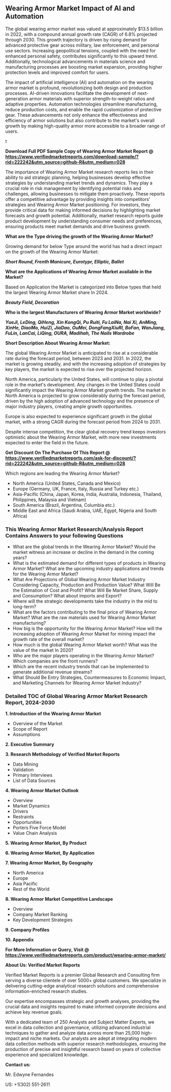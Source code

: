 <h2>Wearing Armor Market Impact of AI and Automation</h2><p>The global wearing armor market was valued at approximately $13.5 billion in 2022, with a compound annual growth rate (CAGR) of 6.8% projected through 2030. This growth trajectory is driven by rising demand for advanced protective gear across military, law enforcement, and personal use sectors. Increasing geopolitical tensions, coupled with the need for enhanced personal safety, contributes significantly to this upward trend. Additionally, technological advancements in materials science and manufacturing processes are boosting market expansion, providing higher protection levels and improved comfort for users.</p><p>The impact of artificial intelligence (AI) and automation on the wearing armor market is profound, revolutionizing both design and production processes. AI-driven innovations facilitate the development of next-generation armor materials with superior strength-to-weight ratios and adaptive properties. Automation technologies streamline manufacturing, reduce production costs, and enable the rapid customization of protective gear. These advancements not only enhance the effectiveness and efficiency of armor solutions but also contribute to the market's overall growth by making high-quality armor more accessible to a broader range of users.</p>t</p><p id="" class=""><strong>Download Full PDF Sample Copy of Wearing Armor Market Report @ <a href="https://www.verifiedmarketreports.com/download-sample/?rid=222242&utm_source=github-R&utm_medium=028" target="_blank">https://www.verifiedmarketreports.com/download-sample/?rid=222242&utm_source=github-R&utm_medium=028</a></strong></p><p>The importance of&nbsp;Wearing Armor Market research reports lies in their ability to aid strategic planning, helping businesses develop effective strategies by understanding market trends and dynamics. They play a crucial role in risk management by identifying potential risks and challenges, allowing businesses to mitigate them proactively. These reports offer a competitive advantage by providing insights into competitors' strategies and Wearing Armor Market positioning. For investors, they provide critical data for making informed decisions by highlighting market forecasts and growth potential. Additionally, market research reports guide product development by understanding consumer needs and preferences, ensuring products meet market demands and drive business growth.</p><p><strong>What are the&nbsp;Type driving the growth of the Wearing Armor Market?</strong></p><p id="" class="">Growing demand for below Type around the world has had a direct impact on the growth of the Wearing Armor Market:</p><em><strong>Short Round, Frenth Manicure, Eurotypr, Elliptic, Ballet</strong></em></p><strong>What are the&nbsp;Applications&nbsp;of Wearing Armor Market available in the Market?</strong></p><p id="" class="">Based on Application the Market is categorized into Below types that held the largest Wearing Armor Market share In 2024.</p><em><strong>Beauty Field, Decoration</strong></em></p><strong>Who is the largest Manufacturers of Wearing Armor Market worldwide?</strong></p><p><em><strong>YueJi, LeDing, QiHeng, Xin KongQi, Pu Ruiti, Fu LaiNa, Nai Xi, AnMing, XinHe, DiaoMo, HuiZi, JiaDao, OuMei, DongFangXiuRI, BoFan, WanJiang, FuLin, LanCai, LiQing, OURA, Madihah, The Nails Wardrobe</strong></em></p><p id="" class=""><strong>Short Description About Wearing Armor Market:</strong></p><p>The global Wearing Armor Market is anticipated to rise at a considerable rate during the forecast period, between 2023 and 2031. In 2022, the market is growing steadily, and with the increasing adoption of strategies by key players, the market is expected to rise over the projected horizon.</p><p>North America, particularly the United States, will continue to play a pivotal role in the market's development. Any changes in the United States could significantly impact the Wearing Armor Market growth trends. The market in North America is projected to grow considerably during the forecast period, driven by the high adoption of advanced technology and the presence of major industry players, creating ample growth opportunities.</p><p>Europe is also expected to experience significant growth in the global market, with a strong CAGR during the forecast period from 2024 to 2031.</p><p>Despite intense competition, the clear global recovery trend keeps investors optimistic about the Wearing Armor Market, with more new investments expected to enter the field in the future.</p><p id="" class=""><strong>Get Discount On The Purchase Of This Report @ <a href="https://www.verifiedmarketreports.com/ask-for-discount/?rid=222242&utm_source=github-R&utm_medium=028" target="_blank">https://www.verifiedmarketreports.com/ask-for-discount/?rid=222242&utm_source=github-R&utm_medium=028</a></strong></p>Which regions are leading the Wearing Armor Market?</p><ul><li>North America (United States, Canada and Mexico)</li><li>Europe (Germany, UK, France, Italy, Russia and Turkey etc.)</li><li>Asia-Pacific (China, Japan, Korea, India, Australia, Indonesia, Thailand, Philippines, Malaysia and Vietnam)</li><li>South America (Brazil, Argentina, Columbia etc.)</li><li>Middle East and Africa (Saudi Arabia, UAE, Egypt, Nigeria and South Africa)</li></ul><h3 id="" class="">This Wearing Armor Market Research/Analysis Report Contains Answers to your following Questions</h3><ul><li>What are the global trends in the Wearing Armor Market? Would the market witness an increase or decline in the demand in the coming years?</li><li>What is the estimated demand for different types of products in Wearing Armor Market? What are the upcoming industry applications and trends for the Wearing Armor Market?</li><li>What Are Projections of Global Wearing Armor Market Industry Considering Capacity, Production and Production Value? What Will Be the Estimation of Cost and Profit? What Will Be Market Share, Supply and Consumption? What about imports and Export?</li><li>Where will the strategic developments take the industry in the mid to long-term?</li><li>What are the factors contributing to the final price of Wearing Armor Market? What are the raw materials used for Wearing Armor Market manufacturing?</li><li>How big is the opportunity for the Wearing Armor Market? How will the increasing adoption of Wearing Armor Market for mining impact the growth rate of the overall market?</li><li>How much is the global Wearing Armor Market worth? What was the value of the market In 2020?</li><li>Who are the major players operating in the Wearing Armor Market? Which companies are the front runners?</li><li>Which are the recent industry trends that can be implemented to generate additional revenue streams?</li><li>What Should Be Entry Strategies, Countermeasures to Economic Impact, and Marketing Channels for Wearing Armor Market Industry?</li></ul><h3 id="" class="">Detailed TOC of Global Wearing Armor Market Research Report, 2024-2030</h3><p id="" class=""><strong>1. Introduction of the Wearing Armor Market</strong></p><ul><li>Overview of the Market</li><li>Scope of Report</li><li>Assumptions</li></ul><p id="" class=""><strong>2. Executive Summary</strong></p><p id="" class=""><strong>3. Research Methodology of Verified Market Reports</strong></p><ul><li>Data Mining</li><li>Validation</li><li>Primary Interviews</li><li>List of Data Sources</li></ul><p id="" class=""><strong>4. Wearing Armor Market Outlook</strong></p><ul><li>Overview</li><li>Market Dynamics</li><li>Drivers</li><li>Restraints</li><li>Opportunities</li><li>Porters Five Force Model</li><li>Value Chain Analysis</li></ul><p id="" class=""><strong>5. Wearing Armor Market, By Product</strong></p><p id="" class=""><strong>6. Wearing Armor Market, By Application</strong></p><p id="" class=""><strong>7. Wearing Armor Market, By Geography</strong></p><ul><li>North America</li><li>Europe</li><li>Asia Pacific</li><li>Rest of the World</li></ul><p id="" class=""><strong>8. Wearing Armor Market Competitive Landscape</strong></p><ul><li>Overview</li><li>Company Market Ranking</li><li>Key Development Strategies</li></ul><p id="" class=""><strong>9. Company Profiles</strong></p><p id="" class=""><strong>10. Appendix</strong></p><p id="" class=""><strong>For More Information or Query, Visit @ <a href="https://www.verifiedmarketreports.com/product/wearing-armor-market/" target="_blank">https://www.verifiedmarketreports.com/product/wearing-armor-market/</a></strong></p><p id="" class=""><strong>About Us: Verified Market Reports</strong></p><p id="" class="">Verified Market Reports is a premier Global Research and Consulting firm serving a diverse clientele of over 5000+ global customers. We specialize in delivering cutting-edge analytical research solutions and comprehensive information-enriched research studies.</p><p id="" class="">Our expertise encompasses strategic and growth analyses, providing the crucial data and insights required to make informed corporate decisions and achieve key revenue goals.</p><p id="" class="">With a dedicated team of 250 Analysts and Subject Matter Experts, we excel in data collection and governance, utilizing advanced industrial techniques to gather and analyze data across more than 25,000 high-impact and niche markets. Our analysts are adept at integrating modern data collection methods with superior research methodologies, ensuring the production of precise and insightful research based on years of collective experience and specialized knowledge.</p><p id="" class=""><strong>Contact us:</strong></p><p id="" class="">Mr. Edwyne Fernandes</p><p id="" class="">US: +1(302) 551-2611</p>